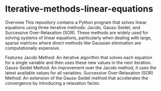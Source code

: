 # Iterative-methods-linear-equations

Overview
This repository contains a Python program that solves linear equations using three iterative methods: Jacobi, Gauss-Seidel, and Successive Over-Relaxation (SOR). These methods are widely used for solving systems of linear equations, particularly when dealing with large, sparse matrices where direct methods like Gaussian elimination are computationally expensive.

Features
Jacobi Method: An iterative algorithm that solves each equation for a single variable and then uses these new values in the next iteration.
Gauss-Seidel Method: An improvement over the Jacobi method, it uses the latest available values for all variables.
Successive Over-Relaxation (SOR) Method: An extension of the Gauss-Seidel method that accelerates the convergence by introducing a relaxation factor.
